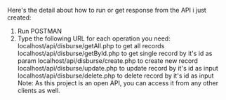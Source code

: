 Here's the detail about how to run or get response from the API i just created:
 1. Run POSTMAN
 2. Type the following URL for each operation you need:
   localhost/api/disburse/getAll.php to get all records
   localhost/api/disburse/getById.php to get single record by it's id as param
   localhost/api/disburse/create.php to create new record
   localhost/api/disburse/update.php to update record by it's id as input
   localhost/api/disburse/delete.php to delete record by it's id as input
Note: As this project is an open API, you can access it from any other clients as well.
